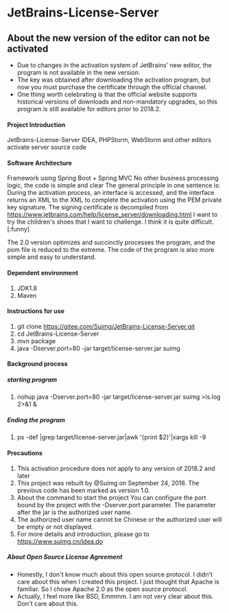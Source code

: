 # JetBrains-License-Server

## About the new version of the editor can not be activated
* Due to changes in the activation system of JetBrains' new editor, the program is not available in the new version.
* The key was obtained after downloading the activation program, but now you must purchase the certificate through the official channel.
* One thing worth celebrating is that the official website supports historical versions of downloads and non-mandatory upgrades, so this program is still available for editors prior to 2018.2.


#### Project Introduction
JetBrains-License-Server
IDEA, PHPStorm, WebStorm and other editors activate server source code

#### Software Architecture
Framework using Spring Boot + Spring MVC
No other business processing logic, the code is simple and clear
The general principle in one sentence is:
During the activation process, an interface is accessed, and the interface returns an XML to the XML to complete the activation using the PEM private key signature.
The signing certificate is decompiled from https://www.jetbrains.com/help/license_server/downloading.html
I want to try the children's shoes that I want to challenge. I think it is quite difficult. [:funny]

The 2.0 version optimizes and succinctly processes the program, and the pom file is reduced to the extreme. The code of the program is also more simple and easy to understand.


#### Dependent environment

1. JDK1.8
2. Maven

#### Instructions for use

1. git clone https://gitee.com/Suimg/JetBrains-License-Server.git
2. cd JetBrains-License-Server
3. mvn package
4. java -Dserver.port=80 -jar target/license-server.jar suimg


#### Background process
##### starting program
1. nohup java -Dserver.port=80 -jar target/license-server.jar suimg >ls.log 2>&1 &
##### Ending the program
1. ps -def |grep target/license-server.jar|awk '{print $2}'|xargs kill -9


#### Precautions
1. This activation procedure does not apply to any version of 2018.2 and later
2. This project was rebuilt by @Suimg on September 24, 2018. The previous code has been marked as version 1.0.
3. About the command to start the project You can configure the port bound by the project with the -Dserver.port parameter. The parameter after the jar is the authorized user name.
4. The authorized user name cannot be Chinese or the authorized user will be empty or not displayed.
5. For more details and introduction, please go to https://www.suimg.cn/idea.do

##### About Open Source License Agreement
* Honestly, I don't know much about this open source protocol. I didn't care about this when I created this project. I just thought that Apache is familiar. So I chose Apache 2.0 as the open source protocol.
* Actually, I feel more like BSD, Emmmm. I am not very clear about this. Don't care about this.
